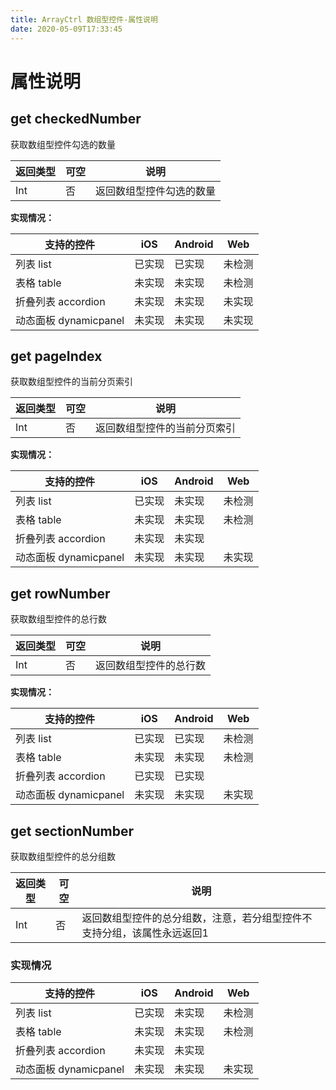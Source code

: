```yaml
---
title: ArrayCtrl 数组型控件-属性说明
date: 2020-05-09T17:33:45
---
```


# 属性说明

## get checkedNumber

获取数组型控件勾选的数量

|返回类型|可空|说明|
|---|---|---|
|Int|否|返回数组型控件勾选的数量|

**实现情况：**

|支持的控件|iOS|Android|Web|
|---|---|---|---|
|列表 list|<font>已实现</font>|<font>已实现</font>|<font>未检测</font>|
|表格 table|<font>未实现</font>|<font>未实现</font>|<font>未检测</font>|
|折叠列表 accordion|<font>未实现</font>|<font>未实现</font>|<font>未实现</font>|
|动态面板 dynamicpanel|<font>未实现</font>|<font>未实现</font>|<font>未实现</font>|

## get pageIndex

获取数组型控件的当前分页索引

|返回类型|可空|说明|
|---|---|---|
|Int|否|返回数组型控件的当前分页索引|

**实现情况：**

|支持的控件|iOS|Android|Web|
|---|---|---|---|
|列表 list|<font>已实现</font>|<font>未实现</font>|<font>未检测</font>|
|表格 table|<font>未实现</font>|<font>未实现</font>|<font>未检测</font>|
|折叠列表 accordion|<font>未实现</font>|<font>未实现</font>||
|动态面板 dynamicpanel|<font>未实现</font>|<font>未实现</font>|<font>未实现</font>|

## get rowNumber

获取数组型控件的总行数

|返回类型|可空|说明|
|---|---|---|
|Int|否|返回数组型控件的总行数|

**实现情况：**

|支持的控件|iOS|Android|Web|
|---|---|---|---|
|列表 list|<font>已实现</font>|<font>已实现</font>|<font>未检测</font>|
|表格 table|<font>未实现</font>|<font>未实现</font>|<font>未检测</font>|
|折叠列表 accordion|<font>已实现</font>|<font>已实现</font>||
|动态面板 dynamicpanel|<font>未实现</font>|<font>未实现</font>|<font>未实现</font>|

## get sectionNumber

获取数组型控件的总分组数

|返回类型|可空|说明|
|---|---|---|
|Int|否|返回数组型控件的总分组数，注意，若分组型控件不支持分组，该属性永远返回1|

### 实现情况

|支持的控件|iOS|Android|Web|
|---|---|---|---|
|列表 list|<font>已实现</font>|<font>未实现</font>|<font>未检测</font>|
|表格 table|<font>未实现</font>|<font>未实现</font>|<font>未检测</font>|
|折叠列表 accordion|<font>未实现</font>|<font>未实现</font>||
|动态面板 dynamicpanel|<font>未实现</font>|<font>未实现</font>|<font>未实现</font>|
